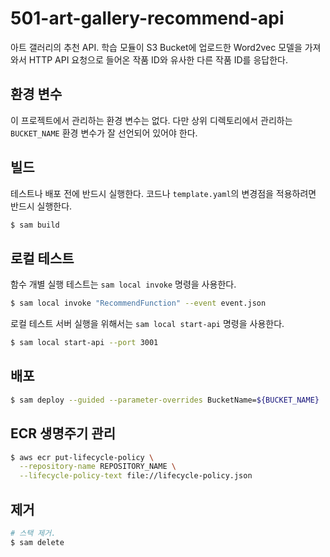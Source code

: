 # 501-art-gallery-recommend-api

아트 갤러리의 추천 API. 학습 모듈이 S3 Bucket에 업로드한 Word2vec 모델을 가져와서 HTTP API 요청으로 들어온 작품 ID와 유사한 다른 작품 ID를 응답한다.

## 환경 변수

이 프로젝트에서 관리하는 환경 변수는 없다. 다만 상위 디렉토리에서 관리하는 `BUCKET_NAME` 환경 변수가 잘 선언되어 있어야 한다.

## 빌드

테스트나 배포 전에 반드시 실행한다. 코드나 `template.yaml`의 변경점을 적용하려면 반드시 실행한다.

```bash
$ sam build
```

## 로컬 테스트

함수 개별 실행 테스트는 `sam local invoke` 명령을 사용한다.

```bash
$ sam local invoke "RecommendFunction" --event event.json
```

로컬 테스트 서버 실행을 위해서는 `sam local start-api` 명령을 사용한다.

```bash
$ sam local start-api --port 3001
```

## 배포

```bash
$ sam deploy --guided --parameter-overrides BucketName=${BUCKET_NAME}
```

## ECR 생명주기 관리

```bash
$ aws ecr put-lifecycle-policy \
  --repository-name REPOSITORY_NAME \
  --lifecycle-policy-text file://lifecycle-policy.json
```

## 제거

```bash
# 스택 제거.
$ sam delete
```
